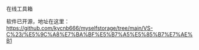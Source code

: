在线工具箱


软件已开源，地址在这里：https://github.com/kycnb666/myselfstorage/tree/main/VS-C%23/%E5%9C%A8%E7%BA%BF%E5%B7%A5%E5%85%B7%E7%AE%B1
